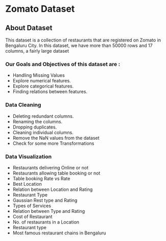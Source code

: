 # Zomato Dataset
## About Dataset
This dataset is a collection of restaurants that are registered on Zomato in Bengaluru City. In this dataset, we have more than 50000 rows and 17 columns, a fairly large dataset
### Our Goals and Objectives of this dataset are :
- Handling Missing Values
- Explore numerical features.
- Explore categorical features.
- Finding relations between features.
### Data Cleaning
- Deleting redundant columns.
- Renaming the columns.
- Dropping duplicates.
- Cleaning individual columns.
- Remove the NaN values from the dataset
- Check for some more Transformations
### Data Visualization
- Restaurants delivering Online or not
- Restaurants allowing table booking or not
- Table booking Rate vs Rate
- Best Location
- Relation between Location and Rating
- Restaurant Type
- Gaussian Rest type and Rating
- Types of Services
- Relation between Type and Rating
- Cost of Restaurant
- No. of restaurants in a Location
- Restaurant type
- Most famous restaurant chains in Bengaluru
